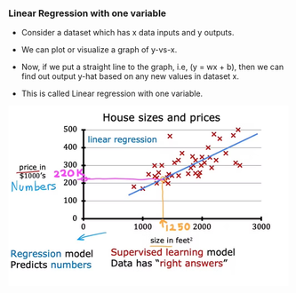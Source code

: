 ### Linear Regression with one variable

- Consider a dataset which has x data inputs and y outputs.
- We can plot or visualize a graph of y-vs-x.
- Now, if we put a straight line to the graph, i.e, (y = wx + b), then we can find out output y-hat based on any new values in dataset x.

- This is called Linear regression with one variable.

![alt text](image-1.png)